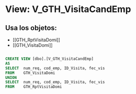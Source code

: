 # View: V_GTH_VisitaCandEmp

## Usa los objetos:
- [[GTH_RptVisitaDomi]]
- [[GTH_VisitaDomi]]

```sql

CREATE VIEW [dbo].[V_GTH_VisitaCandEmp]
AS
SELECT	num_req, cod_emp, ID_Visita, fec_vis
FROM	GTH_VisitaDomi
UNION
SELECT	num_req, cod_emp, ID_Visita, fec_vis
FROM	GTH_RptVisitaDomi


```
